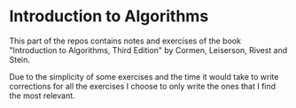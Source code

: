 # Introduction to Algorithms

This part of the repos contains notes and exercises of the book "Introduction to Algorithms, Third Edition" by Cormen, Leiserson, Rivest and Stein.

Due to the simplicity of some exercises and the time it would take to write corrections for all the exercises I choose to only write the ones that I find the most relevant.
